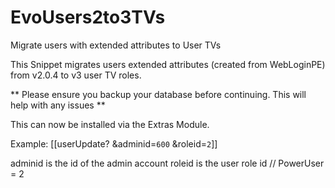# EvoUsers2to3TVs
Migrate users with extended attributes to User TVs

This Snippet migrates users extended attributes (created from WebLoginPE) from v2.0.4 to v3 user TV roles.

** Please ensure you backup your database before continuing.  This will help with any issues **

This can now be installed via the Extras Module.

Example: [[userUpdate? &adminid=`600` &roleid=`2`]]

adminid is the id of the admin account
roleid is the user role id // PowerUser = 2

